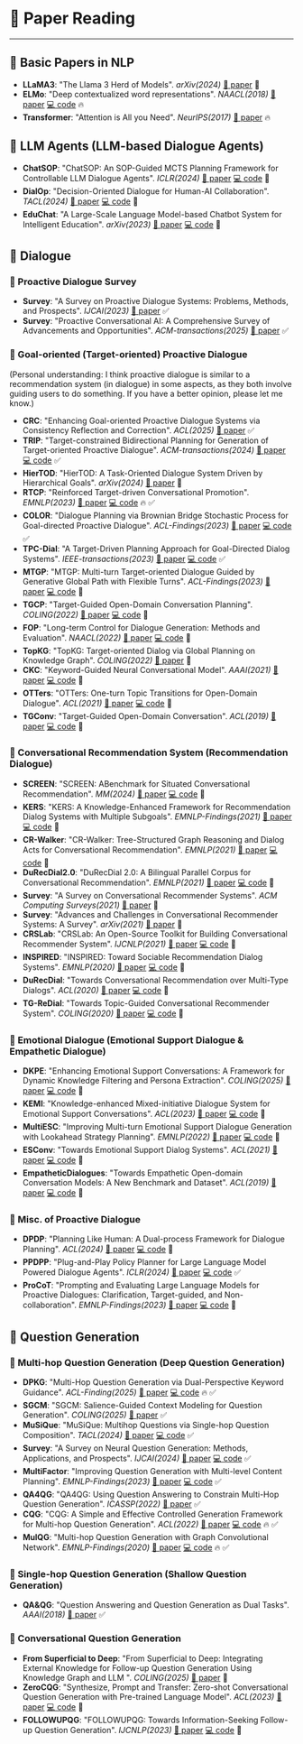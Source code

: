# 📖 Paper Reading

---

## 🔹 Basic Papers in NLP
- **LLaMA3**: "The Llama 3 Herd of Models". *arXiv(2024)* [📄 paper](https://arxiv.org/abs/2407.21783?utm_source=chatgpt.com)  📌 
- **ELMo**: "Deep contextualized word representations". *NAACL(2018)* [📄 paper](https://aclanthology.org/N18-1202/) [💻 code](https://github.com/allenai/bilm-tf) 🔥
- **Transformer**: "Attention is All you Need". *NeurIPS(2017)* [📄 paper](https://arxiv.org/abs/1706.03762)  🔥


## 🔹 LLM Agents (LLM-based Dialogue Agents)
- **ChatSOP**: "ChatSOP: An SOP-Guided MCTS Planning Framework for Controllable LLM Dialogue Agents". *ICLR(2024)* [📄 paper](https://aclanthology.org/2025.acl-long.863/) [💻 code](https://github.com/tjunlp-lab/ChatSOP)  📌
- **DialOp**: "Decision-Oriented Dialogue for Human-AI Collaboration". *TACL(2024)* [📄 paper](https://arxiv.org/abs/2305.20076) [💻 code](https://github.com/jlin816/dialop)  📌 
- **EduChat**: "A Large-Scale Language Model-based Chatbot System for Intelligent Education". *arXiv(2023)* [📄 paper](https://arxiv.org/abs/2308.02773) [💻 code](https://github.com/ECNU-ICALK/EduChat)  📌 



## 🔹 Dialogue
### 🔸 Proactive Dialogue Survey
- **Survey**: "A Survey on Proactive Dialogue Systems: Problems, Methods, and Prospects". *IJCAI(2023)* [📄 paper](https://arxiv.org/abs/2305.02750)  ✅
- **Survey**: "Proactive Conversational AI: A Comprehensive Survey of Advancements and Opportunities". *ACM-transactions(2025)* [📄 paper](https://dl.acm.org/doi/pdf/10.1145/3715097)  ✅


### 🔸 Goal-oriented (Target-oriented) Proactive Dialogue
(Personal understanding: I think proactive dialogue is similar to a recommendation system (in dialogue) in some aspects, as they both involve guiding users to do something. If you have a better opinion, please let me know.)
- **CRC**: "Enhancing Goal-oriented Proactive Dialogue Systems via Consistency Reflection and Correction". *ACL(2025)* [📄 paper](https://aclanthology.org/2025.acl-long.1050/)  ✅
- **TRIP**: "Target-constrained Bidirectional Planning for Generation of Target-oriented Proactive Dialogue". *ACM-transactions(2024)* [📄 paper](https://arxiv.org/abs/2403.06063) [💻 code](https://github.com/iwangjian/TRIP)  ✅
- **HierTOD**: "HierTOD: A Task-Oriented Dialogue System Driven by Hierarchical Goals". *arXiv(2024)* [📄 paper](https://arxiv.org/abs/2411.07152)  📌 
- **RTCP**: "Reinforced Target-driven Conversational Promotion". *EMNLP(2023)* [📄 paper](https://aclanthology.org/2023.emnlp-main.775/) [💻 code](https://github.com/huyquangdao/RTCP)  🔥 ✅
- **COLOR**: "Dialogue Planning via Brownian Bridge Stochastic Process for Goal-directed Proactive Dialogue". *ACL-Findings(2023)* [📄 paper](https://aclanthology.org/2023.findings-acl.25/) [💻 code](https://github.com/iwangjian/Color4Dial)  ✅
- **TPC-Dial**: "A Target-Driven Planning Approach for Goal-Directed Dialog Systems". *IEEE-transactions(2023)* [📄 paper](https://drive.google.com/file/d/1ecMbad40gBQqpa0TlaKXfIzs1v382l0D/view) [💻 code](https://github.com/iwangjian/TopDial)  ✅
- **MTGP**: "MTGP: Multi-turn Target-oriented Dialogue Guided by Generative Global Path with Flexible Turns". *ACL-Findings(2023)* [📄 paper](https://aclanthology.org/2023.findings-acl.18/) [💻 code](https://github.com/sxnohnarla/MTGP) 📌 
- **TGCP**: "Target-Guided Open-Domain Conversation Planning". *COLING(2022)* [📄 paper](https://arxiv.org/abs/2209.09746) [💻 code](https://github.com/y-kishinami/TGCP) 📌 
- **FOP**: "Long-term Control for Dialogue Generation: Methods and Evaluation". *NAACL(2022)* [📄 paper](https://aclanthology.org/2022.naacl-main.54/) [💻 code](https://github.com/asappresearch/constrained-dialogue-generation) 📌 
- **TopKG**: "TopKG: Target-oriented Dialog via Global Planning on Knowledge Graph". *COLING(2022)* [📄 paper](https://aclanthology.org/2022.coling-1.62/)  📌 
- **CKC**: "Keyword-Guided Neural Conversational Model". *AAAI(2021)* [📄 paper](https://arxiv.org/abs/2012.08383) [💻 code](https://github.com/zhongpeixiang/CKC)  📌
- **OTTers**: "OTTers: One-turn Topic Transitions for Open-Domain Dialogue". *ACL(2021)* [📄 paper](https://aclanthology.org/2021.acl-long.194/) [💻 code](https://github.com/karinseve/OTTers)  📌 
- **TGConv**: "Target-Guided Open-Domain Conversation". *ACL(2019)* [📄 paper](https://aclanthology.org/P19-1565/) [💻 code](https://github.com/squareRoot3/Target-Guided-Conversation)  📌 


### 🔸 Conversational Recommendation System (Recommendation Dialogue)
- **SCREEN**: "SCREEN: ABenchmark for Situated Conversational Recommendation". *MM(2024)* [📄 paper](https://dl.acm.org/doi/pdf/10.1145/3664647.3681651) [💻 code](https://github.com/DongdingLin/SCREEN)  📌 
- **KERS**: "KERS: A Knowledge-Enhanced Framework for Recommendation Dialog Systems with Multiple Subgoals". *EMNLP-Findings(2021)* [📄 paper](https://aclanthology.org/2021.findings-emnlp.94/) [💻 code](https://github.com/z562/KERS)  📌 
- **CR-Walker**: "CR-Walker: Tree-Structured Graph Reasoning and Dialog Acts for Conversational Recommendation". *EMNLP(2021)* [📄 paper](https://aclanthology.org/2021.emnlp-main.139/) [💻 code](https://github.com/truthless11/CR-Walker)  📌
- **DuRecDial2.0**: "DuRecDial 2.0: A Bilingual Parallel Corpus for Conversational Recommendation". *EMNLP(2021)* [📄 paper](https://aclanthology.org/2021.emnlp-main.356/) [💻 code](https://github.com/liuzeming01/DuRecDial)  📌
- **Survey**: "A Survey on Conversational Recommender Systems". *ACM Computing Surveys(2021)* [📄 paper](https://arxiv.org/abs/2004.00646)  📌 
- **Survey**: "Advances and Challenges in Conversational Recommender Systems: A Survey". *arXiv(2021)* [📄 paper](https://arxiv.org/abs/2101.09459)  📌 
- **CRSLab**: "CRSLab: An Open-Source Toolkit for Building Conversational Recommender System". *IJCNLP(2021)* [📄 paper](https://aclanthology.org/2021.acl-demo.22/) [💻 code](https://github.com/RUCAIBox/CRSLab)  📌
- **INSPIRED**: "INSPIRED: Toward Sociable Recommendation Dialog Systems". *EMNLP(2020)* [📄 paper](https://aclanthology.org/2020.emnlp-main.654/) [💻 code](https://github.com/sweetpeach/Inspired)  📌 
- **DuRecDial**: "Towards Conversational Recommendation over Multi-Type Dialogs". *ACL(2020)* [📄 paper](https://aclanthology.org/2020.acl-main.98/) [💻 code](https://github.com/PaddlePaddle/Research/tree/master/NLP/ACL2020-DuRecDial)  📌
- **TG-ReDial**: "Towards Topic-Guided Conversational Recommender System". *COLING(2020)* [📄 paper](https://aclanthology.org/2020.coling-main.365/) [💻 code](https://github.com/RUCAIBox/TG-ReDial)  📌



### 🔸 Emotional Dialogue (Emotional Support Dialogue & Empathetic Dialogue)
- **DKPE**: "Enhancing Emotional Support Conversations: A Framework for Dynamic Knowledge Filtering and Persona Extraction". *COLING(2025)* [📄 paper](https://aclanthology.org/2025.coling-main.214/) [💻 code](https://github.com/Jwhao1999/DKPE)  📌
- **KEMI**: "Knowledge-enhanced Mixed-initiative Dialogue System for Emotional Support Conversations". *ACL(2023)* [📄 paper](https://aclanthology.org/2023.acl-long.225/) [💻 code](https://github.com/dengyang17/KEMI)  📌
- **MultiESC**: "Improving Multi-turn Emotional Support Dialogue Generation with Lookahead Strategy Planning". *EMNLP(2022)* [📄 paper](https://aclanthology.org/2022.emnlp-main.195/) [💻 code](https://github.com/lwgkzl/MultiESC)  📌
- **ESConv**: "Towards Emotional Support Dialog Systems". *ACL(2021)* [📄 paper](https://aclanthology.org/2021.acl-long.269/) [💻 code](https://github.com/thu-coai/Emotional-Support-Conversation)  📌 
- **EmpatheticDialogues**: "Towards Empathetic Open-domain Conversation Models: A New Benchmark and Dataset". *ACL(2019)* [📄 paper](https://aclanthology.org/P19-1534/) [💻 code](https://github.com/facebookresearch/EmpatheticDialogues)  📌 


### 🔸 Misc. of Proactive Dialogue
- **DPDP**: "Planning Like Human: A Dual-process Framework for Dialogue Planning". *ACL(2024)* [📄 paper](https://aclanthology.org/2024.acl-long.262/) [💻 code](https://github.com/cs-holder/DPDP)  📌 
- **PPDPP**: "Plug-and-Play Policy Planner for Large Language Model Powered Dialogue Agents". *ICLR(2024)* [📄 paper](https://arxiv.org/abs/2311.00262) [💻 code](https://github.com/dengyang17/PPDPP)  ✅
- **ProCoT**: "Prompting and Evaluating Large Language Models for Proactive Dialogues: Clarification, Target-guided, and Non-collaboration". *EMNLP-Findings(2023)* [📄 paper](https://aclanthology.org/2023.findings-emnlp.711/) [💻 code](https://github.com/dengyang17/LLM-Proactive)  📌 


## 🔹 Question Generation
### 🔸 Multi-hop Question Generation (Deep Question Generation)
- **DPKG**: "Multi-Hop Question Generation via Dual-Perspective Keyword Guidance". *ACL-Finding(2025)* [📄 paper](https://aclanthology.org/2025.findings-acl.526/) [💻 code](https://github.com/imaodong/DPKG)  🔥 ✅
- **SGCM**: "SGCM: Salience-Guided Context Modeling for Question Generation". *COLING(2025)* [📄 paper](https://aclanthology.org/2024.lrec-main.1285/)  ✅
- **MuSiQue**: "MuSiQue: Multihop Questions via Single-hop Question Composition". *TACL(2024)* [📄 paper](https://direct.mit.edu/tacl/article/doi/10.1162/tacl_a_00475/110996/MuSiQue-Multihop-Questions-via-Single-hop-Question) [💻 code](https://github.com/stonybrooknlp/musique)  ✅
- **Survey**: "A Survey on Neural Question Generation: Methods, Applications, and Prospects". *IJCAI(2024)* [📄 paper](https://arxiv.org/abs/2402.18267) [💻 code](https://github.com/PersistenceForever/Neural-Question-Generation-Survey-List)  ✅
- **MultiFactor**: "Improving Question Generation with Multi-level Content Planning". *EMNLP-Findings(2023)* [📄 paper](https://aclanthology.org/2023.findings-emnlp.57/) [💻 code](https://github.com/zeaver/MultiFactor)  ✅
- **QA4QG**: "QA4QG: Using Question Answering to Constrain Multi-Hop Question Generation". *ICASSP(2022)* [📄 paper](https://arxiv.org/abs/2202.06538)  ✅
- **CQG**: "CQG: A Simple and Effective Controlled Generation Framework for Multi-hop Question Generation". *ACL(2022)* [📄 paper](https://aclanthology.org/2022.acl-long.475/) [💻 code](https://github.com/sion-zcfei/CQG)  🔥 ✅
- **MulQG**: "Multi-hop Question Generation with Graph Convolutional Network". *EMNLP-Findings(2020)* [📄 paper](https://aclanthology.org/2020.findings-emnlp.416/) [💻 code](https://github.com/HLTCHKUST/MulQG)  🔥 ✅




### 🔸 Single-hop Question Generation (Shallow Question Generation)
- **QA&QG**: "Question Answering and Question Generation as Dual Tasks". *AAAI(2018)* [📄 paper](https://arxiv.org/abs/1706.02027)  ✅


### 🔸 Conversational Question Generation
- **From Superficial to Deep**: "From Superficial to Deep: Integrating External Knowledge for Follow-up Question Generation Using Knowledge Graph and LLM
". *COLING(2025)* [📄 paper](https://aclanthology.org/2025.coling-main.55/)  📌 
- **ZeroCQG**: "Synthesize, Prompt and Transfer: Zero-shot Conversational Question Generation with Pre-trained Language Model". *ACL(2023)* [📄 paper](https://aclanthology.org/2023.acl-long.500/) [💻 code](https://github.com/hongweizeng/ZeroCQG)  📌
- **FOLLOWUPQG**: "FOLLOWUPQG: Towards Information-Seeking Follow-up Question Generation". *IJCNLP(2023)* [📄 paper](https://aclanthology.org/2023.ijcnlp-main.17/) [💻 code](https://github.com/vivian-my/FollowupQG)  📌 
